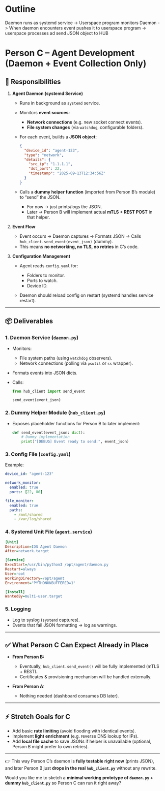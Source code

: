 # Outline
Daemon runs as systemd service -> Userspace program monitors Daemon -> When daemon encounters event pushes it to userspace program -> userspace processes ad send JSON object to HUB


# **Person C – Agent Development (Daemon + Event Collection Only)**

## 🎯 **Responsibilities**

1. **Agent Daemon (systemd Service)**

   * Runs in background as `systemd` service.
   * Monitors **event sources**:

     * **Network connections** (e.g. new socket connect events).
     * **File system changes** (via `watchdog`, configurable folders).
   * For each event, builds a **JSON object**:

     ```json
     {
       "device_id": "agent-123",
       "type": "network",
       "details": {
         "src_ip": "1.1.1.1",
         "dst_port": 22,
         "timestamp": "2025-09-13T12:34:56Z"
       }
     }
     ```
   * Calls a **dummy helper function** (imported from Person B’s module) to “send” the JSON.

     * For now → just prints/logs the JSON.
     * Later → Person B will implement actual **mTLS + REST POST** in that helper.

2. **Event Flow**

   * Event occurs → Daemon captures → Formats JSON → Calls `hub_client.send_event(event_json)` (dummy).
   * This means **no networking, no TLS, no retries** in C’s code.

3. **Configuration Management**

   * Agent reads `config.yaml` for:

     * Folders to monitor.
     * Ports to watch.
     * Device ID.
   * Daemon should reload config on restart (systemd handles service restart).

---

## 📦 **Deliverables**

### 1. **Daemon Service (`daemon.py`)**

* Monitors:

  * File system paths (using `watchdog` observers).
  * Network connections (polling via `psutil` or `ss` wrapper).
* Formats events into JSON dicts.
* Calls:

  ```python
  from hub_client import send_event

  send_event(event_json)
  ```

### 2. **Dummy Helper Module (`hub_client.py`)**

* Exposes placeholder functions for Person B to later implement:

  ```python
  def send_event(event_json: dict):
      # Dummy implementation
      print("[DEBUG] Event ready to send:", event_json)
  ```

### 3. **Config File (`config.yaml`)**

Example:

```yaml
device_id: "agent-123"

network_monitor:
  enabled: true
  ports: [22, 80]

file_monitor:
  enabled: true
  paths:
    - /mnt/shared
    - /var/log/shared
```

### 4. **Systemd Unit File (`agent.service`)**

```ini
[Unit]
Description=IDS Agent Daemon
After=network.target

[Service]
ExecStart=/usr/bin/python3 /opt/agent/daemon.py
Restart=always
User=root
WorkingDirectory=/opt/agent
Environment="PYTHONUNBUFFERED=1"

[Install]
WantedBy=multi-user.target
```

### 5. **Logging**

* Log to syslog (`systemd` captures).
* Events that fail JSON formatting → log as warnings.

---

## ✅ **What Person C Can Expect Already in Place**

* **From Person B:**

  * Eventually, `hub_client.send_event()` will be fully implemented (mTLS + REST).
  * Certificates & provisioning mechanism will be handled externally.
* **From Person A:**

  * Nothing needed (dashboard consumes DB later).

---

## ⚡ **Stretch Goals for C**

* Add basic **rate limiting** (avoid flooding with identical events).
* Implement **light enrichment** (e.g. reverse DNS lookup for IPs).
* Add **local file cache** to save JSONs if helper is unavailable (optional, Person B might prefer to own retries).

---

👉 This way Person C’s daemon is **fully testable right now** (prints JSON), and later Person B just **drops in the real `hub_client.py`** without any rewrite.

Would you like me to sketch a **minimal working prototype of `daemon.py` + dummy `hub_client.py`** so Person C can run it right away?
